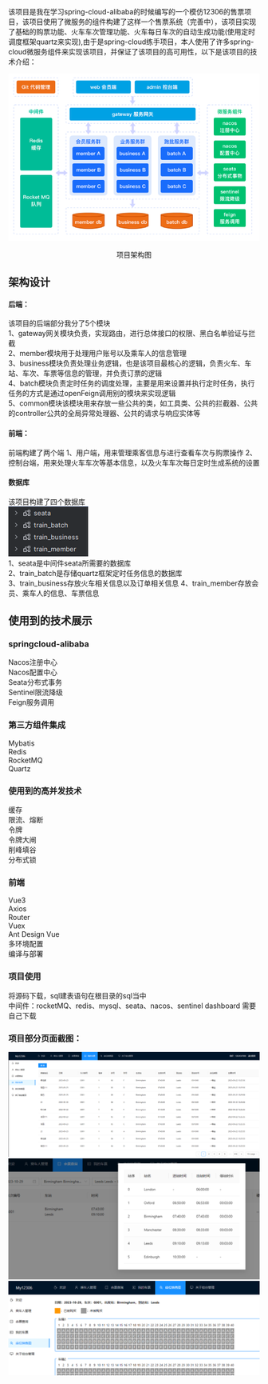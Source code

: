 该项目是我在学习spring-cloud-alibaba的时候编写的一个模仿12306的售票项目，该项目使用了微服务的组件构建了这样一个售票系统（完善中），该项目实现了基础的购票功能、火车车次管理功能、火车每日车次的自动生成功能(使用定时调度框架quartz来实现),由于是spring-cloud练手项目，本人使用了许多spring-cloud微服务组件来实现该项目，并保证了该项目的高可用性，以下是该项目的技术介绍：

![image-20231029180010655](pic/image-20231029180010655.png)  
<div style="text-align: center;">项目架构图</div>  

## 架构设计
#### 后端：
该项目的后端部分我分了5个模块  
1、gateway网关模块负责，实现路由，进行总体接口的权限、黑白名单验证与拦截  
2、member模块用于处理用户账号以及乘车人的信息管理  
3、business模块负责处理业务逻辑，也是该项目最核心的逻辑，负责火车、车站、车次、车票等信息的管理，并负责订票的逻辑  
4、batch模块负责定时任务的调度处理，主要是用来设置并执行定时任务，执行任务的方式是通过openFeign调用别的模块来实现逻辑  
5、common模块该模块用来存放一些公共的类，如工具类、公共的拦截器、公共的controller公共的全局异常处理器、公共的请求与响应实体等  

#### 前端：
前端构建了两个端
1、用户端，用来管理乘客信息与进行查看车次与购票操作
2、控制台端，用来处理火车车次等基本信息，以及火车车次每日定时生成系统的设置

#### 数据库
该项目构建了四个数据库  
![image-sql_schema](pic/sql_schema.png)  
1、seata是中间件seata所需要的数据库  
2、train_batch是存储quartz框架定时任务信息的数据库  
3、train_business存放火车相关信息以及订单相关信息
4、train_member存放会员、乘车人的信息、车票信息

## 使用到的技术展示
###  springcloud-alibaba
Nacos注册中心  
Nacos配置中心  
Seata分布式事务  
Sentinel限流降级  
Feign服务调用  
###  第三方组件集成
Mybatis  
Redis  
RocketMQ  
Quartz  
### 使用到的高并发技术
缓存  
限流、熔断  
令牌  
令牌大闸  
削峰填谷  
分布式锁  
###  前端
Vue3  
Axios  
Router  
Vuex  
Ant Design Vue  
多环境配置  
编译与部署  

### 项目使用
将源码下载，sql建表语句在根目录的sql当中  
中间件：rocketMQ、redis、mysql、seata、nacos、sentinel dashboard 需要自己下载
### 项目部分页面截图：
![view0](/pic/view0.png)  
![view1](/pic/view1.png)  
![view2](/pic/view2.png)  




